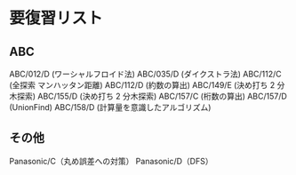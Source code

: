 # 要復習リスト

## ABC

ABC/012/D (ワーシャルフロイド法)
ABC/035/D (ダイクストラ法)
ABC/112/C (全探索 マンハッタン距離)
ABC/112/D (約数の算出)
ABC/149/E (決め打ち 2 分木探索)
ABC/155/D (決め打ち 2 分木探索)
ABC/157/C (桁数の算出)
ABC/157/D (UnionFind)
ABC/158/D (計算量を意識したアルゴリズム)

## その他

Panasonic/C（丸め誤差への対策）
Panasonic/D（DFS）
